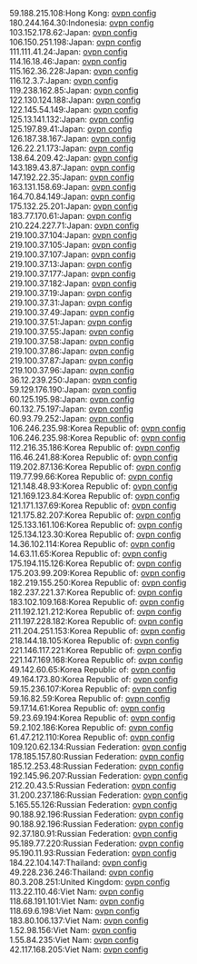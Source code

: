 59.188.215.108:Hong Kong: [ovpn config](vpn/59_188_215_108.ovpn)  
180.244.164.30:Indonesia: [ovpn config](vpn/180_244_164_30.ovpn)  
103.152.178.62:Japan: [ovpn config](vpn/103_152_178_62.ovpn)  
106.150.251.198:Japan: [ovpn config](vpn/106_150_251_198.ovpn)  
111.111.41.24:Japan: [ovpn config](vpn/111_111_41_24.ovpn)  
114.16.18.46:Japan: [ovpn config](vpn/114_16_18_46.ovpn)  
115.162.36.228:Japan: [ovpn config](vpn/115_162_36_228.ovpn)  
116.12.3.7:Japan: [ovpn config](vpn/116_12_3_7.ovpn)  
119.238.162.85:Japan: [ovpn config](vpn/119_238_162_85.ovpn)  
122.130.124.188:Japan: [ovpn config](vpn/122_130_124_188.ovpn)  
122.145.54.149:Japan: [ovpn config](vpn/122_145_54_149.ovpn)  
125.13.141.132:Japan: [ovpn config](vpn/125_13_141_132.ovpn)  
125.197.89.41:Japan: [ovpn config](vpn/125_197_89_41.ovpn)  
126.187.38.167:Japan: [ovpn config](vpn/126_187_38_167.ovpn)  
126.22.21.173:Japan: [ovpn config](vpn/126_22_21_173.ovpn)  
138.64.209.42:Japan: [ovpn config](vpn/138_64_209_42.ovpn)  
143.189.43.87:Japan: [ovpn config](vpn/143_189_43_87.ovpn)  
147.192.22.35:Japan: [ovpn config](vpn/147_192_22_35.ovpn)  
163.131.158.69:Japan: [ovpn config](vpn/163_131_158_69.ovpn)  
164.70.84.149:Japan: [ovpn config](vpn/164_70_84_149.ovpn)  
175.132.25.201:Japan: [ovpn config](vpn/175_132_25_201.ovpn)  
183.77.170.61:Japan: [ovpn config](vpn/183_77_170_61.ovpn)  
210.224.227.71:Japan: [ovpn config](vpn/210_224_227_71.ovpn)  
219.100.37.104:Japan: [ovpn config](vpn/219_100_37_104.ovpn)  
219.100.37.105:Japan: [ovpn config](vpn/219_100_37_105.ovpn)  
219.100.37.107:Japan: [ovpn config](vpn/219_100_37_107.ovpn)  
219.100.37.13:Japan: [ovpn config](vpn/219_100_37_13.ovpn)  
219.100.37.177:Japan: [ovpn config](vpn/219_100_37_177.ovpn)  
219.100.37.182:Japan: [ovpn config](vpn/219_100_37_182.ovpn)  
219.100.37.19:Japan: [ovpn config](vpn/219_100_37_19.ovpn)  
219.100.37.31:Japan: [ovpn config](vpn/219_100_37_31.ovpn)  
219.100.37.49:Japan: [ovpn config](vpn/219_100_37_49.ovpn)  
219.100.37.51:Japan: [ovpn config](vpn/219_100_37_51.ovpn)  
219.100.37.55:Japan: [ovpn config](vpn/219_100_37_55.ovpn)  
219.100.37.58:Japan: [ovpn config](vpn/219_100_37_58.ovpn)  
219.100.37.86:Japan: [ovpn config](vpn/219_100_37_86.ovpn)  
219.100.37.87:Japan: [ovpn config](vpn/219_100_37_87.ovpn)  
219.100.37.96:Japan: [ovpn config](vpn/219_100_37_96.ovpn)  
36.12.239.250:Japan: [ovpn config](vpn/36_12_239_250.ovpn)  
59.129.176.190:Japan: [ovpn config](vpn/59_129_176_190.ovpn)  
60.125.195.98:Japan: [ovpn config](vpn/60_125_195_98.ovpn)  
60.132.75.197:Japan: [ovpn config](vpn/60_132_75_197.ovpn)  
60.93.79.252:Japan: [ovpn config](vpn/60_93_79_252.ovpn)  
106.246.235.98:Korea Republic of: [ovpn config](vpn/106_246_235_98.ovpn)  
106.246.235.98:Korea Republic of: [ovpn config](vpn/106_246_235_98.ovpn)  
112.216.35.186:Korea Republic of: [ovpn config](vpn/112_216_35_186.ovpn)  
116.46.241.88:Korea Republic of: [ovpn config](vpn/116_46_241_88.ovpn)  
119.202.87.136:Korea Republic of: [ovpn config](vpn/119_202_87_136.ovpn)  
119.77.99.66:Korea Republic of: [ovpn config](vpn/119_77_99_66.ovpn)  
121.148.48.93:Korea Republic of: [ovpn config](vpn/121_148_48_93.ovpn)  
121.169.123.84:Korea Republic of: [ovpn config](vpn/121_169_123_84.ovpn)  
121.171.137.69:Korea Republic of: [ovpn config](vpn/121_171_137_69.ovpn)  
121.175.82.207:Korea Republic of: [ovpn config](vpn/121_175_82_207.ovpn)  
125.133.161.106:Korea Republic of: [ovpn config](vpn/125_133_161_106.ovpn)  
125.134.123.30:Korea Republic of: [ovpn config](vpn/125_134_123_30.ovpn)  
14.36.102.114:Korea Republic of: [ovpn config](vpn/14_36_102_114.ovpn)  
14.63.11.65:Korea Republic of: [ovpn config](vpn/14_63_11_65.ovpn)  
175.194.115.126:Korea Republic of: [ovpn config](vpn/175_194_115_126.ovpn)  
175.203.99.209:Korea Republic of: [ovpn config](vpn/175_203_99_209.ovpn)  
182.219.155.250:Korea Republic of: [ovpn config](vpn/182_219_155_250.ovpn)  
182.237.221.37:Korea Republic of: [ovpn config](vpn/182_237_221_37.ovpn)  
183.102.109.168:Korea Republic of: [ovpn config](vpn/183_102_109_168.ovpn)  
211.192.121.212:Korea Republic of: [ovpn config](vpn/211_192_121_212.ovpn)  
211.197.228.182:Korea Republic of: [ovpn config](vpn/211_197_228_182.ovpn)  
211.204.251.153:Korea Republic of: [ovpn config](vpn/211_204_251_153.ovpn)  
218.144.18.105:Korea Republic of: [ovpn config](vpn/218_144_18_105.ovpn)  
221.146.117.221:Korea Republic of: [ovpn config](vpn/221_146_117_221.ovpn)  
221.147.169.168:Korea Republic of: [ovpn config](vpn/221_147_169_168.ovpn)  
49.142.60.65:Korea Republic of: [ovpn config](vpn/49_142_60_65.ovpn)  
49.164.173.80:Korea Republic of: [ovpn config](vpn/49_164_173_80.ovpn)  
59.15.236.107:Korea Republic of: [ovpn config](vpn/59_15_236_107.ovpn)  
59.16.82.59:Korea Republic of: [ovpn config](vpn/59_16_82_59.ovpn)  
59.17.14.61:Korea Republic of: [ovpn config](vpn/59_17_14_61.ovpn)  
59.23.69.194:Korea Republic of: [ovpn config](vpn/59_23_69_194.ovpn)  
59.2.102.186:Korea Republic of: [ovpn config](vpn/59_2_102_186.ovpn)  
61.47.212.110:Korea Republic of: [ovpn config](vpn/61_47_212_110.ovpn)  
109.120.62.134:Russian Federation: [ovpn config](vpn/109_120_62_134.ovpn)  
178.185.157.80:Russian Federation: [ovpn config](vpn/178_185_157_80.ovpn)  
185.12.253.48:Russian Federation: [ovpn config](vpn/185_12_253_48.ovpn)  
192.145.96.207:Russian Federation: [ovpn config](vpn/192_145_96_207.ovpn)  
212.20.43.5:Russian Federation: [ovpn config](vpn/212_20_43_5.ovpn)  
31.200.237.186:Russian Federation: [ovpn config](vpn/31_200_237_186.ovpn)  
5.165.55.126:Russian Federation: [ovpn config](vpn/5_165_55_126.ovpn)  
90.188.92.196:Russian Federation: [ovpn config](vpn/90_188_92_196.ovpn)  
90.188.92.196:Russian Federation: [ovpn config](vpn/90_188_92_196.ovpn)  
92.37.180.91:Russian Federation: [ovpn config](vpn/92_37_180_91.ovpn)  
95.189.77.220:Russian Federation: [ovpn config](vpn/95_189_77_220.ovpn)  
95.190.11.93:Russian Federation: [ovpn config](vpn/95_190_11_93.ovpn)  
184.22.104.147:Thailand: [ovpn config](vpn/184_22_104_147.ovpn)  
49.228.236.246:Thailand: [ovpn config](vpn/49_228_236_246.ovpn)  
80.3.208.251:United Kingdom: [ovpn config](vpn/80_3_208_251.ovpn)  
113.22.110.46:Viet Nam: [ovpn config](vpn/113_22_110_46.ovpn)  
118.68.191.101:Viet Nam: [ovpn config](vpn/118_68_191_101.ovpn)  
118.69.6.198:Viet Nam: [ovpn config](vpn/118_69_6_198.ovpn)  
183.80.106.137:Viet Nam: [ovpn config](vpn/183_80_106_137.ovpn)  
1.52.98.156:Viet Nam: [ovpn config](vpn/1_52_98_156.ovpn)  
1.55.84.235:Viet Nam: [ovpn config](vpn/1_55_84_235.ovpn)  
42.117.168.205:Viet Nam: [ovpn config](vpn/42_117_168_205.ovpn)  
